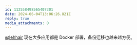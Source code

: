 ```yaml
---
id: 112558498565407301
date: 2024-06-04T13:06:26.821Z
reply: true
media_attachments: 0
---
```


[@lehhair](https://misskey.lehhair.net/@lehhair) 现在大多应用都是 Docker 部署，备份迁移也越来越方便。

